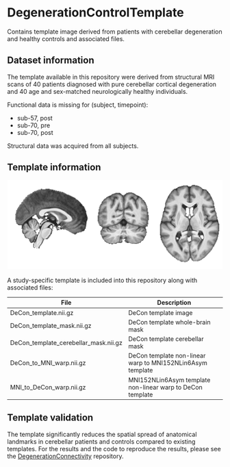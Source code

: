 # DegenerationControlTemplate
Contains template image derived from patients with cerebellar degeneration and healthy controls and associated files.

## Dataset information
The template available in this repository were derived from structural MRI scans of 40 patients diagnosed with pure cerebellar cortical degeneration and 40 age and sex-matched neurologically healthy individuals.

Functional data is missing for (subject, timepoint):
- sub-57, post
- sub-70, pre
- sub-70, post

Structural data was acquired from all subjects.

## Template information
![Template created from 40 patients with cerebellar degeneration and 40 healthy subjects](img/template.png)

A study-specific template is included into this repository along with associated files:

| File                                  | Description                                                |
| ------------------------------------- | ---------------------------------------------------------- |
| DeCon_template.nii.gz                 | DeCon template image                                       |
| DeCon_template_mask.nii.gz            | DeCon template whole-brain mask                            |
| DeCon_template_cerebellar_mask.nii.gz | DeCon template cerebellar mask                             |
| DeCon_to_MNI_warp.nii.gz              | DeCon template non-linear warp to MNI152NLin6Asym template |
| MNI_to_DeCon_warp.nii.gz              | MNI152NLin6Asym template non-linear warp to DeCon template |


## Template validation

The template significantly reduces the spatial spread of anatomical landmarks in cerebellar patients and controls compared to existing templates. For the results and the code to reproduce the results, please see the [DegenerationConnectivity](https://github.com/carobellum/DegenerationConnectivity/tree/main) repository.

